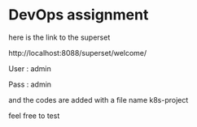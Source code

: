 # DevOps assignment
here is the link to the superset

http://localhost:8088/superset/welcome/

User : admin

Pass : admin

and the codes are added with a file name k8s-project

feel free to test
